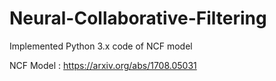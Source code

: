 # Neural-Collaborative-Filtering

Implemented Python 3.x code of NCF model

NCF Model : https://arxiv.org/abs/1708.05031
